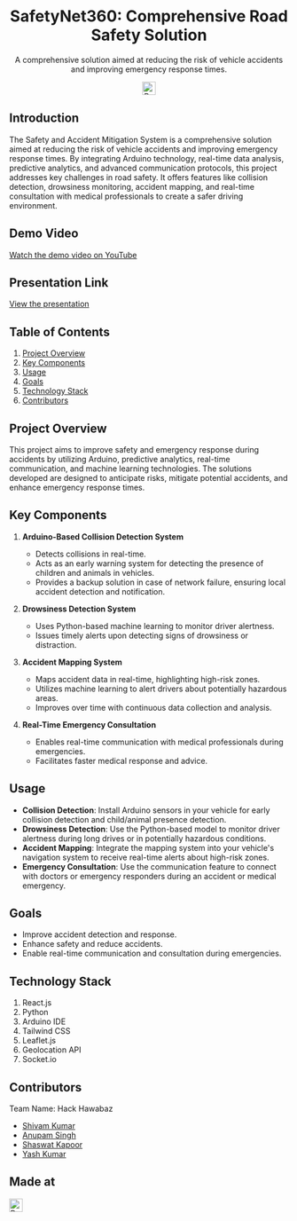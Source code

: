 <h1 align="center">SafetyNet360: Comprehensive Road Safety Solution  
</h1>
<p align="center">
  A comprehensive solution aimed at reducing the risk of vehicle accidents and improving emergency response times.
</p>

<p align="center">
  <a href="https://hack36.com"> 
    <img src="https://i.postimg.cc/FFwvfkGk/built-at-hack36.png" height="24px" alt="Built at Hack36"> 
  </a>
</p>

## Introduction
The Safety and Accident Mitigation System is a comprehensive solution aimed at reducing the risk of vehicle accidents and improving emergency response times. By integrating Arduino technology, real-time data analysis, predictive analytics, and advanced communication protocols, this project addresses key challenges in road safety. It offers features like collision detection, drowsiness monitoring, accident mapping, and real-time consultation with medical professionals to create a safer driving environment.

## Demo Video
[Watch the demo video on YouTube](https://youtu.be/dQw4w9WgXcQ)

## Presentation Link
[View the presentation](https://docs.google.com/presentation/d/15W3RdWqrslR2lIEBXS67QXvt_uDw5KJb/edit?usp=drive_link&ouid=105368874901972830405&rtpof=true&sd=true)

## Table of Contents
1. [Project Overview](#project-overview)
2. [Key Components](#key-components)
3. [Usage](#usage)
4. [Goals](#goals)
5. [Technology Stack](#technology-stack)
6. [Contributors](#contributors)

## Project Overview
This project aims to improve safety and emergency response during accidents by utilizing Arduino, predictive analytics, real-time communication, and machine learning technologies. The solutions developed are designed to anticipate risks, mitigate potential accidents, and enhance emergency response times.

## Key Components
1. **Arduino-Based Collision Detection System**
   - Detects collisions in real-time.
   - Acts as an early warning system for detecting the presence of children and animals in vehicles.
   - Provides a backup solution in case of network failure, ensuring local accident detection and notification.

2. **Drowsiness Detection System**
   - Uses Python-based machine learning to monitor driver alertness.
   - Issues timely alerts upon detecting signs of drowsiness or distraction.

3. **Accident Mapping System**
   - Maps accident data in real-time, highlighting high-risk zones.
   - Utilizes machine learning to alert drivers about potentially hazardous areas.
   - Improves over time with continuous data collection and analysis.

4. **Real-Time Emergency Consultation**
   - Enables real-time communication with medical professionals during emergencies.
   - Facilitates faster medical response and advice.

## Usage
- **Collision Detection**: Install Arduino sensors in your vehicle for early collision detection and child/animal presence detection.
- **Drowsiness Detection**: Use the Python-based model to monitor driver alertness during long drives or in potentially hazardous conditions.
- **Accident Mapping**: Integrate the mapping system into your vehicle's navigation system to receive real-time alerts about high-risk zones.
- **Emergency Consultation**: Use the communication feature to connect with doctors or emergency responders during an accident or medical emergency.

## Goals
- Improve accident detection and response.
- Enhance safety and reduce accidents.
- Enable real-time communication and consultation during emergencies.

## Technology Stack
1. React.js
2. Python
3. Arduino IDE
4. Tailwind CSS
5. Leaflet.js
6. Geolocation API
7. Socket.io

## Contributors
Team Name: Hack Hawabaz

- [Shivam Kumar](https://github.com/ShivamKumar-mnnit)
- [Anupam Singh](https://github.com/anupamxy)
- [Shaswat Kapoor](https://github.com/shagithubrit)
- [Yash Kumar](https://github.com/yash1721)

## Made at
<a href="https://hack36.com"> 
  <img src="https://i.postimg.cc/FFwvfkGk/built-at-hack36.png" height="24px" alt="Built at Hack36"> 
</a>
